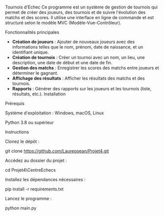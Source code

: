 Tournois d'Echec
Ce programme est un système de gestion de tournois qui permet de créer des joueurs, des tournois et de suivre l'évolution des matchs et des scores. 
Il utilise une interface en ligne de commande et est structuré selon le modèle MVC (Modèle-Vue-Contrôleur).

Fonctionnalités principales 
- **Création de joueurs** : Ajouter de nouveaux joueurs avec des informations telles que le nom, prénom, date de naissance, et un identifiant unique. 
- **Création de tournois** : Créer un tournoi avec un nom, un lieu, une description, une date de début et une date de fin.  
- **Gestion des matchs** : Enregistrer les scores des matchs entre joueurs et déterminer le gagnant. 
- **Affichage des résultats** : Afficher les résultats des matchs et des tournois. 
- **Rapports** : Générer des rapports sur les joueurs et les tournois (liste, résultats, etc.).
Installation

Prérequis

Système d'exploitation : Windows, macOS, Linux

Python 3.8 ou supérieur 

Instructions

Clonez le dépôt :

git clone https://github.com/Laureopean/Projet4.git

Accédez au dossier du projet :

cd Projet4\CentreEchecs

Installez les dépendances nécessaires :

pip install -r requirements.txt

Lancez le programme :

python main.py
